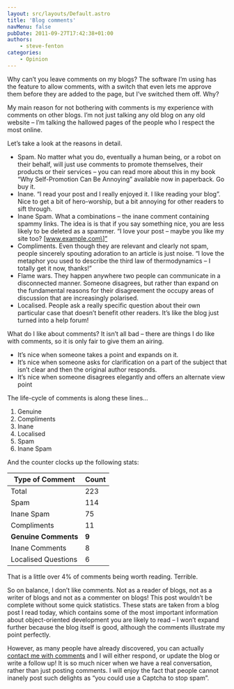 ```yaml
---
layout: src/layouts/Default.astro
title: 'Blog comments'
navMenu: false
pubDate: 2011-09-27T17:42:38+01:00
authors:
    - steve-fenton
categories:
    - Opinion
---
```


Why can’t you leave comments on my blogs? The software I’m using has the feature to allow comments, with a switch that even lets me approve them before they are added to the page, but I’ve switched them off. Why?

My main reason for not bothering with comments is my experience with comments on other blogs. I’m not just talking any old blog on any old website – I’m talking the hallowed pages of the people who I respect the most online.

Let’s take a look at the reasons in detail.

- Spam. No matter what you do, eventually a human being, or a robot on their behalf, will just use comments to promote themselves, their products or their services – you can read more about this in my book “Why Self-Promotion Can Be Annoying” available now in paperback. Go buy it.
- Inane. “I read your post and I really enjoyed it. I like reading your blog”. Nice to get a bit of hero-worship, but a bit annoying for other readers to sift through.
- Inane Spam. What a combinations – the inane comment containing spammy links. The idea is is that if you say something nice, you are less likely to be deleted as a spammer. “I love your post – maybe you like my site too? \[www.example.com\]”
- Compliments. Even though they are relevant and clearly not spam, people sincerely spouting adoration to an article is just noise. “I love the metaphor you used to describe the third law of thermodynamics – I totally get it now, thanks!”
- Flame wars. They happen anywhere two people can communicate in a disconnected manner. Someone disagrees, but rather than expand on the fundamental reasons for their disagreement the occupy areas of discussion that are increasingly polarised.
- Localised. People ask a really specific question about their own particular case that doesn’t benefit other readers. It’s like the blog just turned into a help forum!

What do I like about comments? It isn’t all bad – there are things I do like with comments, so it is only fair to give them an airing.

- It’s nice when someone takes a point and expands on it.
- It’s nice when someone asks for clarification on a part of the subject that isn’t clear and then the original author responds.
- It’s nice when someone disagrees elegantly and offers an alternate view point

The life-cycle of comments is along these lines…

1. Genuine
2. Compliments
3. Inane
4. Localised
5. Spam
6. Inane Spam

And the counter clocks up the following stats:

| Type of Comment      | Count |
|----------------------|-------|
| Total                | 223   |
| Spam                 | 114   |
| Inane Spam           | 75    |
| Compliments          | 11    |
| **Genuine Comments** | **9** |
| Inane Comments       | 8     |
| Localised Questions  | 6     |

That is a little over 4% of comments being worth reading. Terrible.

So on balance, I don’t like comments. Not as a reader of blogs, not as a writer of blogs and not as a commenter on blogs! This post wouldn’t be complete without some quick statistics. These stats are taken from a blog post I read today, which contains some of the most important information about object-oriented development you are likely to read – I won’t expand further because the blog itself is good, although the comments illustrate my point perfectly.

However, as many people have already discovered, you can actually [contact me with comments](/contact/) and I will either respond, or update the blog or write a follow up! It is so much nicer when we have a real conversation, rather than just posting comments. I will enjoy the fact that people cannot inanely post such delights as “you could use a Captcha to stop spam”.